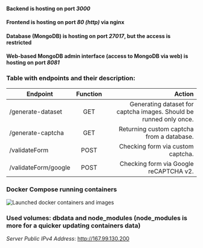 #### Backend is hosting on port *3000*
#### Frontend is hosting on port *80 (http)* via nginx
#### Database (MongoDB) is hosting on port *27017*, but the access is restricted
#### Web-based MongoDB admin interface (access to MongoDB via web) is hosting on port *8081*

### Table with endpoints and their description:
|   Endpoint                                 |   Function    |                                       Action                                   |
| ------------------------------------------ |:-------------:| ------------------------------------------------------------------------------:|
| /generate-dataset                          |     GET       |  Generating dataset for captcha images. Should be runned only once.            |
| /generate-captcha                          |     GET       |  Returning custom captcha from a database.                                     |
| /validateForm                              |     POST      |  Checking form via custom captcha.                                             |
| /validateForm/google                       |     POST      |  Checking form via Google reCAPTCHA v2.                                        |


### Docker Compose running containers
![Launched docker containers and images](https://i.ibb.co/5ngBQ1J/image.png) 

### Used volumes: **dbdata** and **node_modules** (node_modules is more for a quicker updating containers data)

*Server Public IPv4 Address*: http://167.99.130.200